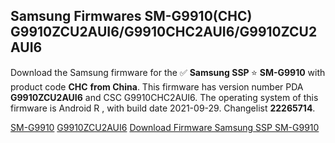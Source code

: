 <h2>Samsung Firmwares SM-G9910(CHC) G9910ZCU2AUI6/G9910CHC2AUI6/G9910ZCU2AUI6</h2>
Download the Samsung firmware for the ✅ <strong>Samsung SSP </strong> ⭐ <strong>SM-G9910</strong> with product code <strong>CHC</strong> <strong> from China</strong>. This firmware has version number PDA <strong>G9910ZCU2AUI6</strong> and CSC G9910CHC2AUI6. The operating system of this firmware is Android R , with build date 2021-09-29. Changelist <strong>22265714</strong>.


[SM-G9910](https://samfirm.shop/samsung/model/SM-G9910)
[G9910ZCU2AUI6](https://samfirm.shop/samsung/pda/G9910ZCU2AUI6)
[Download Firmware Samsung SSP SM-G9910](https://samfirm.shop/samsung/firmware/460812)
